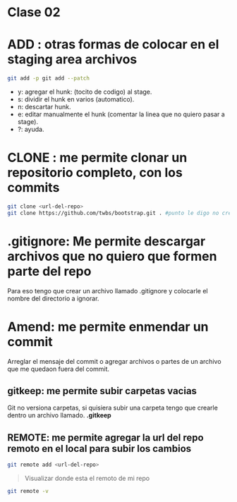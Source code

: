 # Clase 02

# ADD : otras formas de colocar en el staging area archivos

```sh
git add -p git add --patch
```

* y: agregar el hunk: (tocito de codigo) al stage.
* s: dividir el hunk en varios (automatico).
* n: descartar hunk.
* e: editar manualmente el hunk (comentar la linea que no quiero pasar a stage).
* ?: ayuda.

# CLONE : me permite clonar un repositorio completo, con los commits

```sh 
git clone <url-del-repo> 
git clone https://github.com/twbs/bootstrap.git . #punto le digo no crees una carpeta, hacelo en esta
```

# .gitignore: Me permite descargar archivos que no quiero que formen parte del repo
Para eso tengo que crear un archivo llamado .gitignore y colocarle el nombre del directorio a ignorar.

# Amend: me permite enmendar un commit
Arreglar el mensaje del commit o agregar archivos o partes de un archivo que me quedaon fuera del commit.

## gitkeep: me permite subir carpetas vacias
Git no versiona carpetas, si quisiera subir una carpeta tengo que crearle dentro un archivo llamado. **.gitkeep**

## REMOTE: me permite agregar la url del repo remoto en el local para subir los cambios

```sh 
git remote add <url-del-repo>
```

> Visualizar donde esta el remoto de mi repo

```sh 
git remote -v
```